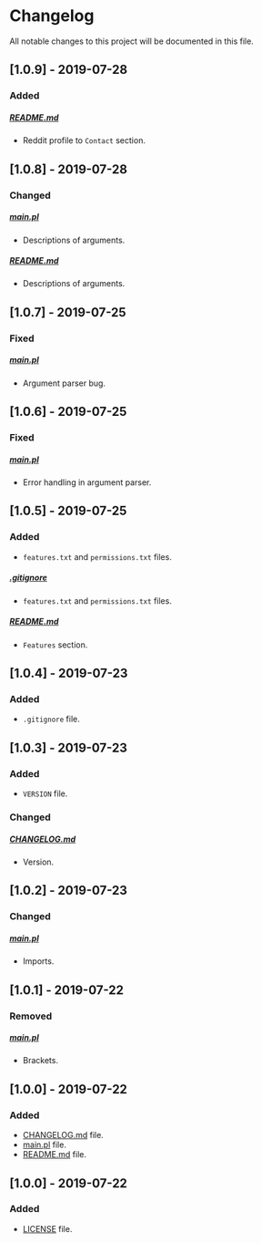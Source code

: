 # Changelog

All notable changes to this project will be documented in this file.

## [1.0.9] - 2019-07-28

### Added

##### [README.md](README.md)

- Reddit profile to `Contact` section.

## [1.0.8] - 2019-07-28

### Changed

##### [main.pl](main.pl)

- Descriptions of arguments.

##### [README.md](README.md)

- Descriptions of arguments.

## [1.0.7] - 2019-07-25

### Fixed

##### [main.pl](main.pl)

- Argument parser bug.

## [1.0.6] - 2019-07-25

### Fixed

##### [main.pl](main.pl)

- Error handling in argument parser.

## [1.0.5] - 2019-07-25

### Added

- `features.txt` and `permissions.txt` files.

##### [.gitignore](.gitignore)

- `features.txt` and `permissions.txt` files.

##### [README.md](README.md)

- `Features` section.

## [1.0.4] - 2019-07-23

### Added

- `.gitignore` file.

## [1.0.3] - 2019-07-23

### Added

- `VERSION` file.

### Changed

##### [CHANGELOG.md](CHANGELOG.md)

- Version.

## [1.0.2] - 2019-07-23

### Changed

##### [main.pl](main.pl)

- Imports.

## [1.0.1] - 2019-07-22

### Removed

##### [main.pl](main.pl)

- Brackets.

## [1.0.0] - 2019-07-22

### Added

- [CHANGELOG.md](CHANGELOG.md) file.
- [main.pl](main.pl) file.
- [README.md](README.md) file.

## [1.0.0] - 2019-07-22

### Added

- [LICENSE](LICENSE) file.
